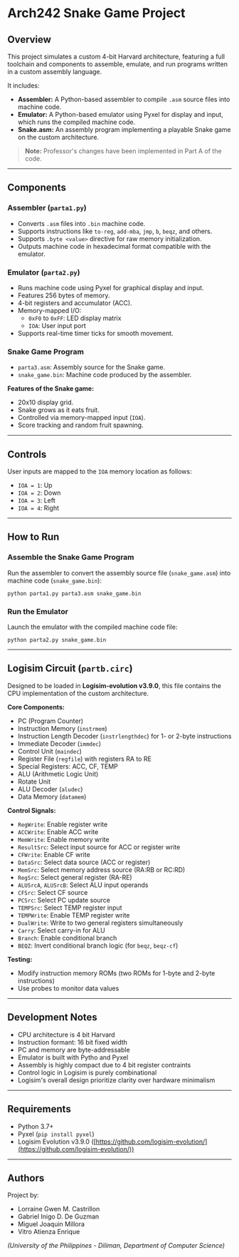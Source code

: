 # Arch242 Snake Game Project

## Overview

This project simulates a custom 4-bit Harvard architecture, featuring a full toolchain and components to assemble, emulate, and run programs written in a custom assembly language.

It includes:  
- **Assembler:** A Python-based assembler to compile `.asm` source files into machine code.  
- **Emulator:** A Python-based emulator using Pyxel for display and input, which runs the compiled machine code.  
- **Snake.asm:** An assembly program implementing a playable Snake game on the custom architecture.

> **Note:** Professor's changes have been implemented in Part A of the code.

---

## Components

### Assembler (`parta1.py`)
- Converts `.asm` files into `.bin` machine code.
- Supports instructions like `to-reg`, `add-mba`, `jmp`, `b`, `beqz`, and others.
- Supports `.byte <value>` directive for raw memory initialization.
- Outputs machine code in hexadecimal format compatible with the emulator.

### Emulator (`parta2.py`)
- Runs machine code using Pyxel for graphical display and input.
- Features 256 bytes of memory.
- 4-bit registers and accumulator (ACC).
- Memory-mapped I/O:  
  - `0xF0` to `0xFF`: LED display matrix  
  - `IOA`: User input port
- Supports real-time timer ticks for smooth movement.

### Snake Game Program
- `parta3.asm`: Assembly source for the Snake game.  
- `snake_game.bin`: Machine code produced by the assembler.

**Features of the Snake game:**  
- 20x10 display grid.  
- Snake grows as it eats fruit.  
- Controlled via memory-mapped input (`IOA`).  
- Score tracking and random fruit spawning.

---

## Controls

User inputs are mapped to the `IOA` memory location as follows:  
- `IOA = 1`: Up  
- `IOA = 2`: Down  
- `IOA = 3`: Left  
- `IOA = 4`: Right  

---

## How to Run

### Assemble the Snake Game Program

Run the assembler to convert the assembly source file (`snake_game.asm`) into machine code (`snake_game.bin`):

```
python parta1.py parta3.asm snake_game.bin
```

### Run the Emulator

Launch the emulator with the compiled machine code file:

```
python parta2.py snake_game.bin
```

---

## Logisim Circuit (`partb.circ`)

Designed to be loaded in **Logisim-evolution v3.9.0**, this file contains the CPU implementation of the custom architecture.

**Core Components:**  
- PC (Program Counter)  
- Instruction Memory (`instrmem`)  
- Instruction Length Decoder (`instrlengthdec`) for 1- or 2-byte instructions  
- Immediate Decoder (`immdec`)  
- Control Unit (`maindec`)  
- Register File (`regfile`) with registers RA to RE  
- Special Registers: ACC, CF, TEMP  
- ALU (Arithmetic Logic Unit)  
- Rotate Unit  
- ALU Decoder (`aludec`)  
- Data Memory (`datamem`)

**Control Signals:**  
- `RegWrite`: Enable register write  
- `ACCWrite`: Enable ACC write  
- `MemWrite`: Enable memory write  
- `ResultSrc`: Select input source for ACC or register write  
- `CFWrite`: Enable CF write  
- `DataSrc`: Select data source (ACC or register)  
- `MemSrc`: Select memory address source (RA:RB or RC:RD)  
- `RegSrc`: Select general register (RA-RE)  
- `ALUSrcA`, `ALUSrcB`: Select ALU input operands  
- `CFSrc`: Select CF source  
- `PCSrc`: Select PC update source  
- `TEMPSrc`: Select TEMP register input  
- `TEMPWrite`: Enable TEMP register write  
- `DualWrite`: Write to two general registers simultaneously  
- `Carry`: Select carry-in for ALU  
- `Branch`: Enable conditional branch  
- `BEQZ`: Invert conditional branch logic (for `beqz`, `beqz-cf`)

**Testing:**  
- Modify instruction memory ROMs (two ROMs for 1-byte and 2-byte instructions)  
- Use probes to monitor data values

---

## Development Notes
- CPU architecture is 4 bit Harvard
- Instruction formant: 16 bit fixed width
- PC and memory are byte-addressable
- Emulator is built with Pytho and Pyxel
- Assembly is highly compact due to 4 bit register contraints
- Control logic in Logisim is purely combinational
- Logisim's overall design prioritize clarity over hardware minimalism
   
---

## Requirements
- Python 3.7+
- Pyxel (`pip install pyxel`)  
- Logisim Evolution v3.9.0 ([https://github.com/logisim-evolution/](https://github.com/logisim-evolution/))

---

## Authors ##
Project by:
- Lorraine Gwen M. Castrillon 
- Gabriel Inigo D. De Guzman
- Miguel Joaquin Millora
- Vitro Atienza Enrique

*(University of the Philippines - Diliman, Department of Computer Science)*